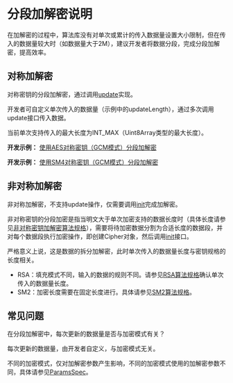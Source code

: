 # 分段加解密说明

在加解密的过程中，算法库没有对单次或累计的传入数据量设置大小限制，但在传入的数据量较大时（如数据量大于2M），建议开发者将数据分段，完成分段加解密，提高效率。

## 对称加解密

对称密钥的分段加解密，通过调用[update](../../../../API_Reference/source_zh_cn/apis/CryptoArchitectureKit/cj-apis-crypto.md#func-updatedatablob)实现。

开发者可自定义单次传入的数据量（示例中的updateLength），通过多次调用update接口传入数据。

当前单次支持传入的最大长度为INT_MAX（Uint8Array类型的最大长度）。

**开发示例：** [使用AES对称密钥（GCM模式）分段加解密](./cj-crypto-aes-sym-encrypt-decrypt-gcm-by-segment.md)

**开发示例：** [使用SM4对称密钥（GCM模式）分段加解密](./cj-crypto-sm4-sym-encrypt-decrypt-gcm-by-segment.md)

## 非对称加解密

非对称加解密，不支持update操作，仅需要调用[init](../../../../API_Reference/source_zh_cn/apis/CryptoArchitectureKit/cj-apis-crypto.md#func-initcryptomode-key-paramsspec)完成加解密。

非对称密钥的分段加密是指当明文大于单次加密支持的数据长度时（具体长度请参见[非对称密钥加解密算法规格](./cj-crypto-asym-encrypt-decrypt-spec.md)），需要将待加密数据分割为合适长度的数据段，并对每个数据段执行加密操作，即创建Cipher对象，然后调用[init](../../../../API_Reference/source_zh_cn/apis/CryptoArchitectureKit/cj-apis-crypto.md#func-initcryptomode-key-paramsspec)接口。

严格意义上说，这是数据的拆分加解密，此时单次传入的数据量长度与密钥规格的长度相关。

- RSA：填充模式不同，输入的数据的规则不同。请参见[RSA算法规格](./cj-crypto-asym-encrypt-decrypt-spec.md#rsa)确认单次传入的数据量长度。
- SM2：加密长度需要在固定长度进行。具体请参见[SM2算法规格](./cj-crypto-asym-encrypt-decrypt-spec.md#sm2)。

## 常见问题

在分段加解密中，每次更新的数据量是否与加密模式有关？

   每次更新的数据量，由开发者自定义，与加密模式无关。

   不同的加密模式，仅对加解密参数产生影响，不同的加密模式使用的加解密参数不同，具体请参见[ParamsSpec](../../../../API_Reference/source_zh_cn/apis/CryptoArchitectureKit/cj-apis-crypto.md#interface-paramsspec)。
